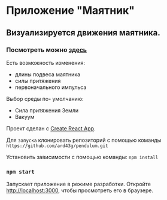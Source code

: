 # Приложение "Маятник"

## Визуализируется движения маятника.

### Посмотреть можно [здесь](https://ard43g.github.io/pendulum)

Есть возможность изменения:

-   длины подвеса маятника
-   силы притяжения
-   первоначального импульса

Выбор среды по- умолчанию:

-   Сила притяжения Земли
-   Вакуум

Проект сделан с [Create React App](https://github.com/facebook/create-react-app).

Для `запуска` клонировать репозиторий с помощью команды
`https://github.com/ard43g/pendulum.git`

Установить зависимости с помощью команды:
`npm install`

### `npm start`

Запускает приложение в режиме разработки.
Откройте
[http://localhost:3000](http://localhost:3000), чтобы просмотреть его в браузере.
